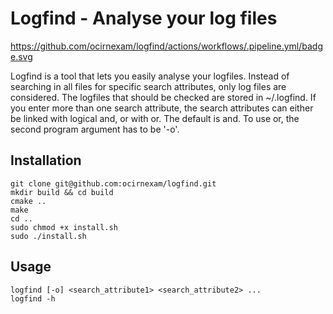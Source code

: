 # Logfind - Analyse your log files

https://github.com/ocirnexam/logfind/actions/workflows/.pipeline.yml/badge.svg

Logfind is a tool that lets you easily analyse your logfiles. Instead of searching in all files for specific search attributes, only log files are considered.
The logfiles that should be checked are stored in ~/.logfind.
If you enter more than one search attribute, the search attributes can either be linked with logical and, or with or. The default is and. To use or, the second program
argument has to be '-o'.

## Installation

```
git clone git@github.com:ocirnexam/logfind.git
mkdir build && cd build
cmake ..
make
cd ..
sudo chmod +x install.sh
sudo ./install.sh
```

## Usage

```
logfind [-o] <search_attribute1> <search_attribute2> ...
logfind -h
```
